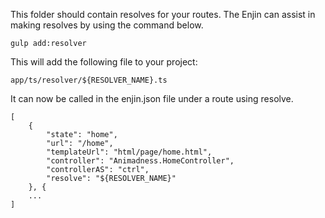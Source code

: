 This folder should contain resolves for your routes.  The Enjin can assist in making resolves by using the command below.

```gulp add:resolver```

This will add the following file to your project:
```
app/ts/resolver/${RESOLVER_NAME}.ts
``` 

It can now be called in the enjin.json file under a route using resolve.
```
[
    {
        "state": "home",
        "url": "/home",
        "templateUrl": "html/page/home.html",
        "controller": "Animadness.HomeController",
        "controllerAS": "ctrl",
        "resolve": "${RESOLVER_NAME}"
    }, {
    ...
]
```
